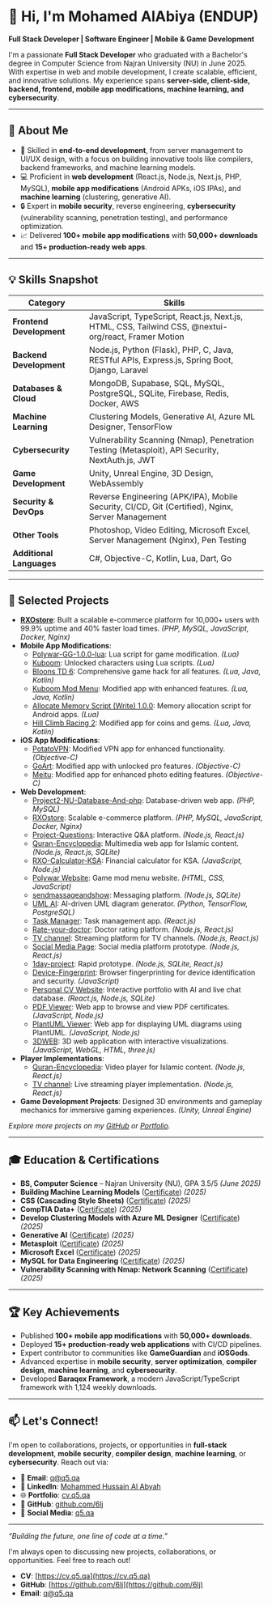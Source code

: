 # 👋 Hi, I'm Mohamed AlAbiya (ENDUP)

**Full Stack Developer | Software Engineer | Mobile & Game Development**

I'm a passionate **Full Stack Developer** who graduated with a Bachelor's degree in Computer Science from Najran University (NU) in June 2025. With expertise in web and mobile development, I create scalable, efficient, and innovative solutions. My experience spans **server-side, client-side, backend, frontend, mobile app modifications, machine learning, and cybersecurity**.

---

## 🚀 About Me

- 🌟 Skilled in **end-to-end development**, from server management to UI/UX design, with a focus on building innovative tools like compilers, backend frameworks, and machine learning models.
- 💻 Proficient in **web development** (React.js, Node.js, Next.js, PHP, MySQL), **mobile app modifications** (Android APKs, iOS IPAs), and **machine learning** (clustering, generative AI).
- 🔒 Expert in **mobile security**, reverse engineering, **cybersecurity** (vulnerability scanning, penetration testing), and performance optimization.
- 📈 Delivered **100+ mobile app modifications** with **50,000+ downloads** and **15+ production-ready web apps**.

---

## 💡 Skills Snapshot

| **Category**          | **Skills**                                                                 |
|-----------------------|---------------------------------------------------------------------------|
| **Frontend Development** | JavaScript, TypeScript, React.js, Next.js, HTML, CSS, Tailwind CSS, @nextui-org/react, Framer Motion |
| **Backend Development** | Node.js, Python (Flask), PHP, C, Java, RESTful APIs, Express.js, Spring Boot, Django, Laravel |
| **Databases & Cloud** | MongoDB, Supabase, SQL, MySQL, PostgreSQL, SQLite, Firebase, Redis, Docker, AWS |
| **Machine Learning**  | Clustering Models, Generative AI, Azure ML Designer, TensorFlow           |
| **Cybersecurity**     | Vulnerability Scanning (Nmap), Penetration Testing (Metasploit), API Security, NextAuth.js, JWT |
| **Game Development**  | Unity, Unreal Engine, 3D Design, WebAssembly                              |
| **Security & DevOps** | Reverse Engineering (APK/IPA), Mobile Security, CI/CD, Git (Certified), Nginx, Server Management |
| **Other Tools**       | Photoshop, Video Editing, Microsoft Excel, Server Management (Nginx), Pen Testing |
| **Additional Languages** | C#, Objective-C, Kotlin, Lua, Dart, Go |

---

## 🌟 Selected Projects

- **[RXOstore](https://rxoksa.shop)**: Built a scalable e-commerce platform for 10,000+ users with 99.9% uptime and 40% faster load times. *(PHP, MySQL, JavaScript, Docker, Nginx)*
- **Mobile App Modifications**:
  - [Polywar-GG-1.0.0-lua](https://github.com/6lj/Polywar-GG-1.0.0-lua): Lua script for game modification. *(Lua)*
  - [Kuboom](https://gameguardian.net/forum/files/file/4033-kuboom-unlook-sabrina-and-clown/): Unlocked characters using Lua scripts. *(Lua)*
  - [Bloons TD 6](https://gameguardian.net/forum/files/file/3997-bloons-td-6-hack-everything/): Comprehensive game hack for all features. *(Lua, Java, Kotlin)*
  - [Kuboom Mod Menu](https://gameguardian.net/forum/files/file/3093-kuboom-mod-menu-all-version-v5-kuboom-mod-menu-new-version-v6/): Modified app with enhanced features. *(Lua, Java, Kotlin)*
  - [Allocate Memory Script (Write) 1.0.0](https://gameguardian.net/forum/files/file/3841-allocate-memory-script-write): Memory allocation script for Android apps. *(Lua)*
  - [Hill Climb Racing 2](https://gameguardian.net/forum/files/file/3750-hill-climb-racing-2-hack-coins-and-gems/): Modified app for coins and gems. *(Lua, Java, Kotlin)*
- **iOS App Modifications**:
  - [PotatoVPN](https://iosgods.com/topic/172135-hack-potatovpn-all-version/): Modified VPN app for enhanced functionality. *(Objective-C)*
  - [GoArt](https://iosgods.com/topic/172062-hack-goart-pro-subscription-%E2%9E%96-all-ios-version%E2%80%8B/): Modified app with unlocked pro features. *(Objective-C)*
  - [Meitu](https://iosgods.com/topic/172131-hack-meitu-%E7%BE%8E%E5%9B%BE%E7%A7%80%E7%A7%80-9890-all-ios-ver): Modified app for enhanced photo editing features. *(Objective-C)*
- **Web Development**:
  - [Project2-NU-Database-And-php](https://github.com/6lj/Project2-NU-Database-And-php): Database-driven web app. *(PHP, MySQL)*
  - [RXOstore](https://rxoksa.shop/main): Scalable e-commerce platform. *(PHP, MySQL, JavaScript, Docker, Nginx)*
  - [Project-Questions](https://cc.q5.qa/): Interactive Q&A platform. *(Node.js, React.js)*
  - [Quran-Encyclopedia](https://q.q5.qa): Multimedia web app for Islamic content. *(Node.js, React.js, SQLite)*
  - [RXO-Calculator-KSA](https://github.com/6lj/RXO-Calculator-KSA): Financial calculator for KSA. *(JavaScript, Node.js)*
  - [Polywar Website](https://github.com/6lj/Polywar-Mod-Menu-Website): Game mod menu website. *(HTML, CSS, JavaScript)*
  - [sendmassageandshow](https://msg.q5.qa): Messaging platform. *(Node.js, SQLite)*
  - [UML AI](https://uml.q5.qa): AI-driven UML diagram generator. *(Python, TensorFlow, PostgreSQL)*
  - [Task Manager](https://task.q5.qa): Task management app. *(React.js)*
  - [Rate-your-doctor](https://github.com/6lj/Rate-your-doctor): Doctor rating platform. *(Node.js, React.js)*
  - [TV channel](https://q5.qa/t): Streaming platform for TV channels. *(Node.js, React.js)*
  - [Social Media Page](https://q5.qa): Social media platform prototype. *(Node.js, React.js)*
  - [1day-project](https://github.com/6lj/1day-project): Rapid prototype. *(Node.js, SQLite, React.js)*
  - [Device-Fingerprint](https://github.com/6lj/Device-Fingerprint): Browser fingerprinting for device identification and security. *(JavaScript)*
  - [Personal CV Website](https://cv.q5.qa): Interactive portfolio with AI and live chat database. *(React.js, Node.js, SQLite)*
  - [PDF Viewer](https://cert.q5.qa): Web app to browse and view PDF certificates. *(JavaScript, Node.js)*
  - [PlantUML Viewer](https://fastviewer.q5.qa/editor): Web app for displaying UML diagrams using PlantUML. *(JavaScript, Node.js)*
  - [3DWEB](https://3dtest.q5.qa): 3D web application with interactive visualizations. *(JavaScript, WebGL, HTML, three.js)*
- **Player Implementations**:
  - [Quran-Encyclopedia](https://q5.qa/vid): Video player for Islamic content. *(Node.js, React.js)*
  - [TV channel](https://q5.qa/t): Live streaming player implementation. *(Node.js, React.js)*
- **Game Development Projects**: Designed 3D environments and gameplay mechanics for immersive gaming experiences. *(Unity, Unreal Engine)*

*Explore more projects on my [GitHub](https://github.com/6lj?tab=repositories) or [Portfolio](https://cv.q5.qa).*

---

## 🎓 Education & Certifications

- **BS, Computer Science** – Najran University (NU), GPA 3.5/5 *(June 2025)*
- **Building Machine Learning Models**  ([Certificate](https://courses.edx.org/certificates/b3d91935cd1a490e976c9a38a64ae4d5)) *(2025)*
- **CSS (Cascading Style Sheets)** ([Certificate](https://courses.edx.org/certificates/6d286a53d50c451b8ab00a5f0836a776)) *(2025)*
- **CompTIA Data+**  ([Certificate](https://www.coursera.org/account/accomplishments/verify/LLYPEIOZA7V2)) *(2025)*
- **Develop Clustering Models with Azure ML Designer** ([Certificate](https://www.coursera.org/account/accomplishments/verify/TNKRCOKT4HF8)) *(2025)*
- **Generative AI**  ([Certificate](https://www.coursera.org/account/accomplishments/records/3AXW6I0TYKJ5)) *(2025)*
- **Metasploit**  ([Certificate](https://www.coursera.org/account/accomplishments/verify/ISMCNLGT5XTL)) *(2025)*
- **Microsoft Excel**  ([Certificate](https://www.coursera.org/account/accomplishments/verify/NPY0HPUER2IE)) *(2025)*
- **MySQL for Data Engineering**  ([Certificate](https://www.coursera.org/account/accomplishments/verify/OIRI6Z29G0VF)) *(2025)*
- **Vulnerability Scanning with Nmap: Network Scanning**  ([Certificate](https://www.coursera.org/account/accomplishments/records/PJ9ZFDHOF9K8)) *(2025)*

---

## 🏆 Key Achievements

- Published **100+ mobile app modifications** with **50,000+ downloads**.
- Deployed **15+ production-ready web applications** with CI/CD pipelines.
- Expert contributor to communities like **GameGuardian** and **iOSGods**.
- Advanced expertise in **mobile security**, **server optimization**, **compiler design**, **machine learning**, and **cybersecurity**.
- Developed **Baraqex Framework**, a modern JavaScript/TypeScript framework with 1,124 weekly downloads.

---

## 📫 Let's Connect!

I'm open to collaborations, projects, or opportunities in **full-stack development**, **mobile security**, **compiler design**, **machine learning**, or **cybersecurity**. Reach out via:

- 📧 **Email**: [q@q5.qa](mailto:q@q5.qa)
- 💼 **LinkedIn**: [Mohammed Hussain Al Abyah](https://www.linkedin.com/in/mohammed-hussain-al-abyah-a85887238/)
- 🌐 **Portfolio**: [cv.q5.qa](https://cv.q5.qa)
- 🐙 **GitHub**: [github.com/6lj](https://github.com/6lj)
- 📱 **Social Media**: [q5.qa](https://q5.qa)

---

*“Building the future, one line of code at a time.”*

I'm always open to discussing new projects, collaborations, or opportunities. Feel free to reach out!
* **CV**: [https://cv.q5.qa](https://cv.q5.qa)  
* **GitHub**: [https://github.com/6lj](https://github.com/6lj)  
* **Email**: q@q5.qa
